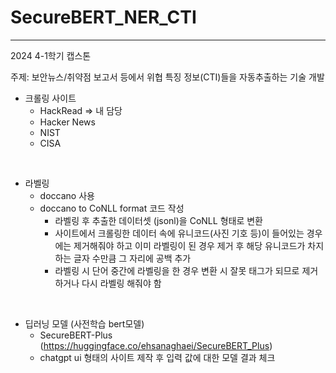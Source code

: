 # SecureBERT_NER_CTI
---

2024 4-1학기 캡스톤

주제: 보안뉴스/취약점 보고서 등에서 위협 특징 정보(CTI)들을 자동추출하는 기술 개발

+ 크롤링 사이트
  + HackRead => 내 담당
  + Hacker News
  + NIST
  + CISA

<br>

+ 라벨링
  + doccano 사용
  + doccano to CoNLL format 코드 작성
    + 라벨링 후 추출한 데이터셋 (jsonl)을 CoNLL 형태로 변환 
    + 사이트에서 크롤링한 데이터 속에 유니코드(사진 기호 등)이 들어있는 경우에는 제거해줘야 하고 이미 라벨링이 된 경우 제거 후 해당 유니코드가 차지하는 글자 수만큼 그 자리에 공백 추가
    + 라벨링 시 단어 중간에 라벨링을 한 경우 변환 시 잘못 태그가 되므로 제거하거나 다시 라벨링 해줘야 함
<br>

+ 딥러닝 모델 (사전학습 bert모델)
  + SecureBERT-Plus (https://huggingface.co/ehsanaghaei/SecureBERT_Plus)
  + chatgpt ui 형태의 사이트 제작 후 입력 값에 대한 모델 결과 체크
